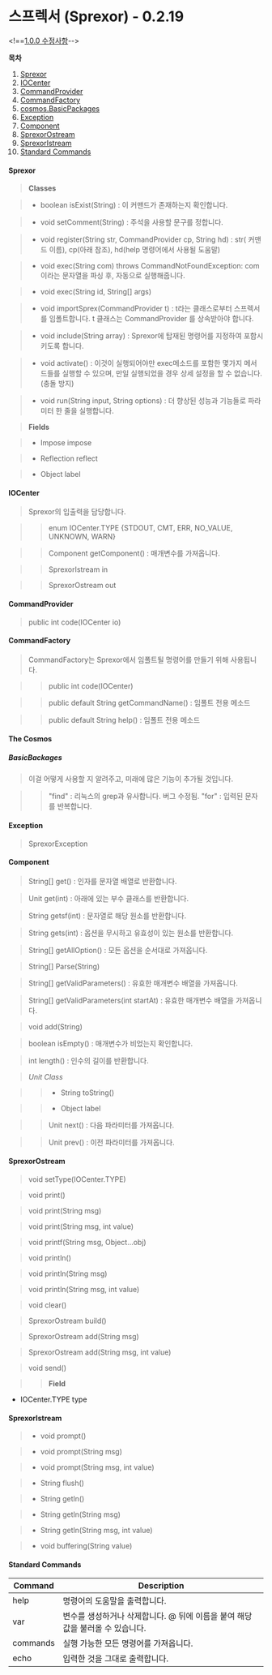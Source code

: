# 스프렉서 (Sprexor) - 0.2.19

<!==[1.0.0 수정사항](./changeLog/1.0.0.md)-->

**목차**
1. [Sprexor](#sprexor)
2. [IOCenter](#iocenter)
3. [CommandProvider](#commandprovider)
4. [CommandFactory](#commandfactory)
7. [cosmos.BasicPackages](#the-cosmos)
8. [Exception](#exception)
9. [Component](#component)
10. [SprexorOstream](#sprexorostream)
11. [SprexorIstream](#sprexoristream)
12. [Standard Commands](#standard-commands)


#### Sprexor

>**Classes**

>- boolean isExist(String) : 이 커맨드가 존재하는지 확인합니다.

>- void setComment(String) : 주석을 사용할 문구를 정합니다.

>- void register(String str, CommandProvider cp, String hd) : str( 커맨드 이름), cp(아래 참조), hd(help 명령어에서 사용될 도움말)

>- void exec(String com) throws CommandNotFoundException: com 이라는 문자열을 파싱 후, 자동으로 실행해줍니다.

>- void exec(String id, String[] args)

>- void importSprex(CommandProvider t) : t라는 클래스로부터 스프렉서 를 임폴트합니다. t 클래스는 CommandProvider 를 상속받아야 합니다.

>- void include(String array) : Sprexor에 탑재된 명령어를 지정하여 포함시키도록 합니다. 

>- void activate() : 이것이 실행되어야만 exec메소드를 포함한 몇가지 메서드들를 실행할 수 있으며, 만일 실행되었을 경우 상세 설정을 할 수 없습니다. (충돌 방지)

>- void run(String input, String options) : 더 향상된 성능과 기능들로 파라미터 한 줄을 실행합니다.

>**Fields**

>- Impose impose

>- Reflection reflect

>- Object label
	
	
#### IOCenter

>Sprexor의 입출력을 담당합니다.

>>enum IOCenter.TYPE {STDOUT, CMT, ERR, NO_VALUE, UNKNOWN, WARN}

>>Component getComponent() : 매개변수를 가져옵니다.

>>SprexorIstream in

>>SprexorOstream out


	
#### CommandProvider

>public int code(IOCenter io) 


#### CommandFactory

>CommandFactory는 Sprexor에서 임폴트될 명령어를 만들기 위해 사용됩니다.

>>public int code(IOCenter)

>>public default String getCommandName() : 임폴트 전용 메소드

>>public default String help() : 임폴트 전용 메소드

    
#### The Cosmos

##### BasicBackages

>이걸 어떻게 사용할 지 알려주고, 미래에 많은 기능이 추가될 것입니다.

>>"find" : 리눅스의 grep과 유사합니다. 버그 수정됨.
>>"for" : 입력된 문자를 반복합니다.
	
	
#### Exception

>SprexorException

#### Component

>String[] get() : 인자를 문자열 배열로 반환합니다.

>Unit get(int) : 아래에 있는 부수 클래스를 반환합니다.

>String getsf(int) : 문자열로 해당 원소를 반환합니다.

>String gets(int) : 옵션을 무시하고 유효성이 있는 원소를 반환합니다.

>String[] getAllOption() : 모든 옵션을 순서대로 가져옵니다.

>String[] Parse(String)

>String[] getValidParameters() : 유효한 매개변수 배열을 가져옵니다.

>String[] getValidParameters(int startAt) : 유효한 매개변수 배열을 가져옵니다.

>void add(String)

>boolean isEmpty() : 매개변수가 비었는지 확인합니다.

>int length() : 인수의 길이를 반환합니다.

>*Unit Class*

>>- String toString()

>>- Object label

>>Unit next() : 다음 파라미터를 가져옵니다.

>>Unit prev() : 이전 파라미터를 가져옵니다.


#### SprexorOstream

>void setType(IOCenter.TYPE)

>void print()

>void print(String msg)

>void print(String msg, int value)

>void printf(String msg, Object...obj)

>void println()

>void println(String msg)

>void println(String msg, int value)

>void clear()

>SprexorOstream build()

>SprexorOstream add(String msg)

>SprexorOstream add(String msg, int value)

>void send()

>>**Field**
 - IOCenter.TYPE type


#### SprexorIstream

>- void prompt()

>- void prompt(String msg)

>- void prompt(String msg, int value)

>- String flush()

>- String getln()

>- String getln(String msg)

>- String getln(String msg, int value)

>- void buffering(String value)


#### Standard Commands

| Command | Description |
|---|-------------|
| help | 명령어의 도움말을 출력합니다. |
| var | 변수를 생성하거나 삭제합니다. @ 뒤에 이름을 붙여 해당 값을 불러올 수 있습니다. |
| commands | 실행 가능한 모든 명령어를 가져옵니다. |
| echo | 입력한 것을 그대로 출력합니다. |